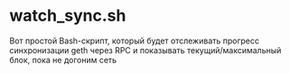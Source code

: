 # watch_sync.sh
Вот простой Bash-скрипт, который будет отслеживать прогресс синхронизации geth через RPC и показывать текущий/максимальный блок, пока не догоним сеть

